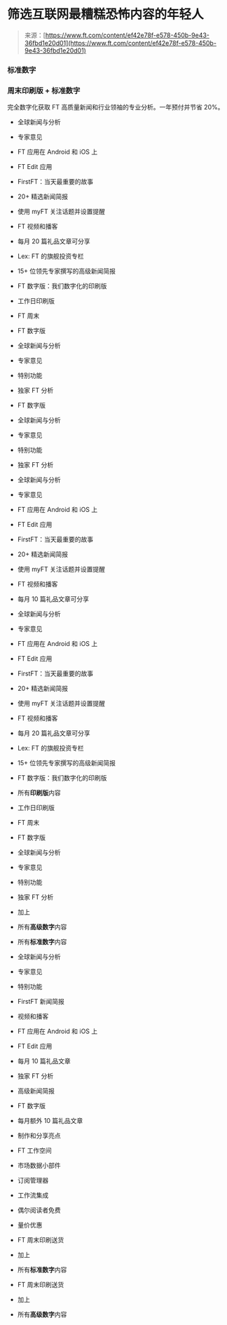 <!--yml

类别：未分类

日期：2024-05-27 14:47:04

-->

# 筛选互联网最糟糕恐怖内容的年轻人

> 来源：[https://www.ft.com/content/ef42e78f-e578-450b-9e43-36fbd1e20d01](https://www.ft.com/content/ef42e78f-e578-450b-9e43-36fbd1e20d01)

### 标准数字

### 周末印刷版 + 标准数字

完全数字化获取 FT 高质量新闻和行业领袖的专业分析。一年预付并节省 20%。

+   全球新闻与分析

+   专家意见

+   FT 应用在 Android 和 iOS 上

+   FT Edit 应用

+   FirstFT：当天最重要的故事

+   20+ 精选新闻简报

+   使用 myFT 关注话题并设置提醒

+   FT 视频和播客

+   每月 20 篇礼品文章可分享

+   Lex: FT 的旗舰投资专栏

+   15+ 位领先专家撰写的高级新闻简报

+   FT 数字版：我们数字化的印刷版

+   工作日印刷版

+   FT 周末

+   FT 数字版

+   全球新闻与分析

+   专家意见

+   特别功能

+   独家 FT 分析

+   FT 数字版

+   全球新闻与分析

+   专家意见

+   特别功能

+   独家 FT 分析

+   全球新闻与分析

+   专家意见

+   FT 应用在 Android 和 iOS 上

+   FT Edit 应用

+   FirstFT：当天最重要的故事

+   20+ 精选新闻简报

+   使用 myFT 关注话题并设置提醒

+   FT 视频和播客

+   每月 10 篇礼品文章可分享

+   全球新闻与分析

+   专家意见

+   FT 应用在 Android 和 iOS 上

+   FT Edit 应用

+   FirstFT：当天最重要的故事

+   20+ 精选新闻简报

+   使用 myFT 关注话题并设置提醒

+   FT 视频和播客

+   每月 20 篇礼品文章可分享

+   Lex: FT 的旗舰投资专栏

+   15+ 位领先专家撰写的高级新闻简报

+   FT 数字版：我们数字化的印刷版

+   所有**印刷版**内容

+   工作日印刷版

+   FT 周末

+   FT 数字版

+   全球新闻与分析

+   专家意见

+   特别功能

+   独家 FT 分析

+   加上

+   所有**高级数字**内容

+   所有**标准数字**内容

+   全球新闻与分析

+   专家意见

+   特别功能

+   FirstFT 新闻简报

+   视频和播客

+   FT 应用在 Android 和 iOS 上

+   FT Edit 应用

+   每月 10 篇礼品文章

+   独家 FT 分析

+   高级新闻简报

+   FT 数字版

+   每月额外 10 篇礼品文章

+   制作和分享亮点

+   FT 工作空间

+   市场数据小部件

+   订阅管理器

+   工作流集成

+   偶尔阅读者免费

+   量价优惠

+   FT 周末印刷送货

+   加上

+   所有**标准数字**内容

+   FT 周末印刷送货

+   加上

+   所有**高级数字**内容
